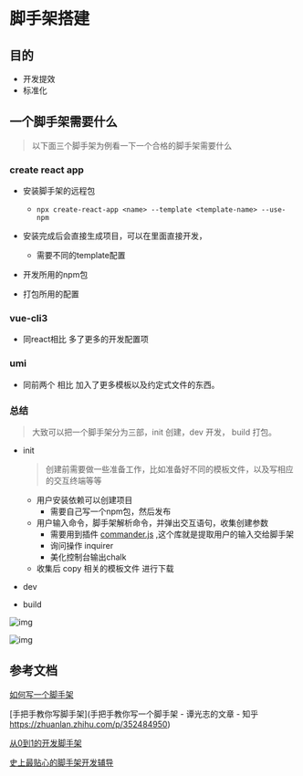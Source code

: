 # 脚手架搭建

## 目的

- 开发提效
- 标准化

## 一个脚手架需要什么

> 以下面三个脚手架为例看一下一个合格的脚手架需要什么

### create react app

- 安装脚手架的远程包

  - ```shell
    npx create-react-app <name> --template <template-name> --use-npm
    ```

- 安装完成后会直接生成项目，可以在里面直接开发，

  - 需要不同的template配置

- 开发所用的npm包

- 打包所用的配置

### vue-cli3

- 同react相比 多了更多的开发配置项

### umi

- 同前两个 相比 加入了更多模板以及约定式文件的东西。

### 总结

> 大致可以把一个脚手架分为三部，init 创建，dev 开发， build 打包。

- init

  > 创建前需要做一些准备工作，比如准备好不同的模板文件，以及写相应的交互终端等等

  - 用户安装依赖可以创建项目
    - 需要自己写一个npm包，然后发布
  - 用户输入命令，脚手架解析命令，并弹出交互语句，收集创建参数
    - 需要用到插件 [commander.js](http://link.zhihu.com/?target=https%3A//github.com/tj/commander.js/blob/master/Readme_zh-CN.md) ,这个库就是提取用户的输入交给脚手架
    - 询问操作 inquirer
    - 美化控制台输出chalk
  - 收集后 copy 相关的模板文件 进行下载

  

- dev

- build

![img](https://pic1.zhimg.com/v2-6ca2304623fb7f85cb6eb12d0a49bf25_1440w.jpg?source=172ae18b)



![img](https://pic3.zhimg.com/80/v2-37b8bb7e471b597f89a2a60c35f4d91a_720w.jpg)

## 参考文档

[如何写一个脚手架](https://zhuanlan.zhihu.com/p/105846231)

[手把手教你写脚手架](手把手教你写一个脚手架 - 谭光志的文章 - 知乎 https://zhuanlan.zhihu.com/p/352484950)

[从0到1的开发脚手架](https://www.bilibili.com/video/BV1PN41197v4?from=search&seid=4710751927902518154)

[史上最贴心的脚手架开发辅导](https://www.bilibili.com/video/BV17J411m7hR?from=search&seid=4710751927902518154)